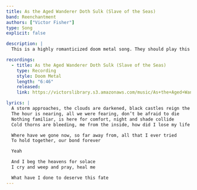 ```yaml
---
title: As the Aged Wanderer Doth Sulk (Slave of the Seas)
band: Reenchantment
authors: ["Victor Fisher"]
type: Song
explicit: false

description: |
  This is a highly romanticized doom metal song. They should play this at the opera.

recordings:
  - title: As the Aged Wanderer Doth Sulk (Slave of the Seas)
    type: Recording
    style: Doom Metal
    length: "6:46"
    released: 
    link: https://victorslibrary.s3.amazonaws.com/music/As+the+Aged+Wanderer+Doth+Sulk+(Slave+of+the+Seas)/As+the+Aged+Wanderer+Doth+Sulk+(Slave+of+the+Seas).mp3

lyrics: |
  A storm approaches, the clouds are darkened, black castles reign the sky
  The hour is nearing, all we were fearing, don’t be afraid to die
  Nothing familiar, is here for comfort, night and shade collide
  Cold thorns are bleeding, me from the inside, how did I lose my life

  Where have we gone now, so far away from, all that I ever tried
  To hold together, our bond forever

  Yeah

  And I beg the heavens for solace
  I cry and weep and pray, heal me

  What have I done to deserve this fate
---
```


<song :title="title"></song>
